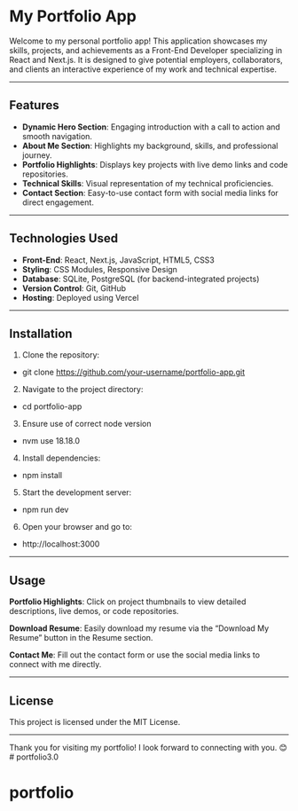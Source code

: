 # **My Portfolio App**

Welcome to my personal portfolio app! This application showcases my skills, projects, and achievements as a Front-End Developer specializing in React and Next.js. It is designed to give potential employers, collaborators, and clients an interactive experience of my work and technical expertise.

---

## **Features**
- **Dynamic Hero Section**: Engaging introduction with a call to action and smooth navigation.
- **About Me Section**: Highlights my background, skills, and professional journey.
- **Portfolio Highlights**: Displays key projects with live demo links and code repositories.
- **Technical Skills**: Visual representation of my technical proficiencies.
- **Contact Section**: Easy-to-use contact form with social media links for direct engagement.

---

## **Technologies Used**
- **Front-End**: React, Next.js, JavaScript, HTML5, CSS3
- **Styling**: CSS Modules, Responsive Design
- **Database**: SQLite, PostgreSQL (for backend-integrated projects)
- **Version Control**: Git, GitHub
- **Hosting**: Deployed using Vercel

---

## **Installation**
1. Clone the repository:
- git clone https://github.com/your-username/portfolio-app.git

2.	Navigate to the project directory:
- cd portfolio-app

3. Ensure use of correct node version
- nvm use 18.18.0

4.	Install dependencies:
- npm install

5. Start the development server:
- npm run dev

6. Open your browser and go to:
- http://localhost:3000

---

## **Usage**
**Portfolio Highlights**: Click on project thumbnails to view detailed descriptions, live demos, or code repositories.

**Download Resume**: Easily download my resume via the “Download My Resume” button in the Resume section.

**Contact Me**:	Fill out the contact form or use the social media links to connect with me directly.

---

## **License**
This project is licensed under the MIT License.

---

Thank you for visiting my portfolio! I look forward to connecting with you. 😊# portfolio3.0
# portfolio
